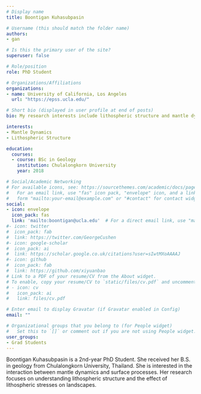 ```yaml
---
# Display name
title: Boontigan Kuhasubpasin

# Username (this should match the folder name)
authors:
- gan

# Is this the primary user of the site?
superuser: false

# Role/position
role: PhD Student

# Organizations/Affiliations
organizations:
- name: University of California, Los Angeles
  url: "https://epss.ucla.edu/"

# Short bio (displayed in user profile at end of posts)
bio: My research interests include lithospheric structure and mantle dynamics.

interests:
- Mantle Dynamics
- Lithospheric Structure

education:
  courses:
  - course: BSc in Geology
    institution: Chulalongkorn University
    year: 2018

# Social/Academic Networking
# For available icons, see: https://sourcethemes.com/academic/docs/page-builder/#icons
#   For an email link, use "fas" icon pack, "envelope" icon, and a link in the
#   form "mailto:your-email@example.com" or "#contact" for contact widget.
social:
- icon: envelope
  icon_pack: fas
  link: 'mailto:boontigan@ucla.edu'  # For a direct email link, use "mailto:test@example.org".
#- icon: twitter
#  icon_pack: fab
#  link: https://twitter.com/GeorgeCushen
#- icon: google-scholar
#  icon_pack: ai
#  link: https://scholar.google.co.uk/citations?user=sIwtMXoAAAAJ
#- icon: github
#  icon_pack: fab
#  link: https://github.com/xiyuanbao
# Link to a PDF of your resume/CV from the About widget.
# To enable, copy your resume/CV to `static/files/cv.pdf` and uncomment the lines below.
# - icon: cv
#   icon_pack: ai
#   link: files/cv.pdf

# Enter email to display Gravatar (if Gravatar enabled in Config)
email: ""

# Organizational groups that you belong to (for People widget)
#   Set this to `[]` or comment out if you are not using People widget.
user_groups:
- Grad Students
---
```


Boontigan Kuhasubpasin is a 2nd-year PhD Student. She received her B.S. in geology from Chulalongkorn University, Thailand. She is interested in the interaction between mantle dynamics and surface processes. Her research focuses on understanding lithospheric structure and the effect of lithospheric stresses on landscapes.  
